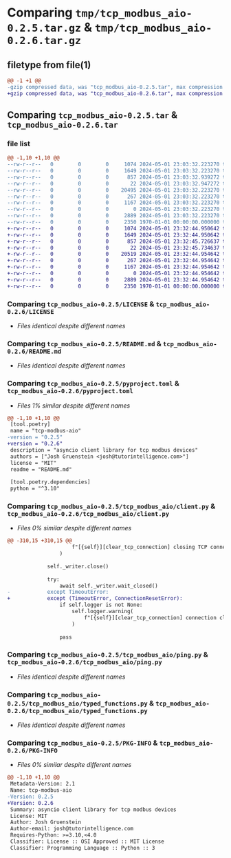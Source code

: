 # Comparing `tmp/tcp_modbus_aio-0.2.5.tar.gz` & `tmp/tcp_modbus_aio-0.2.6.tar.gz`

## filetype from file(1)

```diff
@@ -1 +1 @@
-gzip compressed data, was "tcp_modbus_aio-0.2.5.tar", max compression
+gzip compressed data, was "tcp_modbus_aio-0.2.6.tar", max compression
```

## Comparing `tcp_modbus_aio-0.2.5.tar` & `tcp_modbus_aio-0.2.6.tar`

### file list

```diff
@@ -1,10 +1,10 @@
--rw-r--r--   0        0        0     1074 2024-05-01 23:03:32.223270 tcp_modbus_aio-0.2.5/LICENSE
--rw-r--r--   0        0        0     1649 2024-05-01 23:03:32.223270 tcp_modbus_aio-0.2.5/README.md
--rw-r--r--   0        0        0      857 2024-05-01 23:03:32.939272 tcp_modbus_aio-0.2.5/pyproject.toml
--rw-r--r--   0        0        0       22 2024-05-01 23:03:32.947272 tcp_modbus_aio-0.2.5/tcp_modbus_aio/__init__.py
--rw-r--r--   0        0        0    20495 2024-05-01 23:03:32.223270 tcp_modbus_aio-0.2.5/tcp_modbus_aio/client.py
--rw-r--r--   0        0        0      267 2024-05-01 23:03:32.223270 tcp_modbus_aio-0.2.5/tcp_modbus_aio/exceptions.py
--rw-r--r--   0        0        0     1167 2024-05-01 23:03:32.223270 tcp_modbus_aio-0.2.5/tcp_modbus_aio/ping.py
--rw-r--r--   0        0        0        0 2024-05-01 23:03:32.223270 tcp_modbus_aio-0.2.5/tcp_modbus_aio/py.typed
--rw-r--r--   0        0        0     2889 2024-05-01 23:03:32.223270 tcp_modbus_aio-0.2.5/tcp_modbus_aio/typed_functions.py
--rw-r--r--   0        0        0     2350 1970-01-01 00:00:00.000000 tcp_modbus_aio-0.2.5/PKG-INFO
+-rw-r--r--   0        0        0     1074 2024-05-01 23:32:44.950642 tcp_modbus_aio-0.2.6/LICENSE
+-rw-r--r--   0        0        0     1649 2024-05-01 23:32:44.950642 tcp_modbus_aio-0.2.6/README.md
+-rw-r--r--   0        0        0      857 2024-05-01 23:32:45.726637 tcp_modbus_aio-0.2.6/pyproject.toml
+-rw-r--r--   0        0        0       22 2024-05-01 23:32:45.734637 tcp_modbus_aio-0.2.6/tcp_modbus_aio/__init__.py
+-rw-r--r--   0        0        0    20519 2024-05-01 23:32:44.954642 tcp_modbus_aio-0.2.6/tcp_modbus_aio/client.py
+-rw-r--r--   0        0        0      267 2024-05-01 23:32:44.954642 tcp_modbus_aio-0.2.6/tcp_modbus_aio/exceptions.py
+-rw-r--r--   0        0        0     1167 2024-05-01 23:32:44.954642 tcp_modbus_aio-0.2.6/tcp_modbus_aio/ping.py
+-rw-r--r--   0        0        0        0 2024-05-01 23:32:44.954642 tcp_modbus_aio-0.2.6/tcp_modbus_aio/py.typed
+-rw-r--r--   0        0        0     2889 2024-05-01 23:32:44.954642 tcp_modbus_aio-0.2.6/tcp_modbus_aio/typed_functions.py
+-rw-r--r--   0        0        0     2350 1970-01-01 00:00:00.000000 tcp_modbus_aio-0.2.6/PKG-INFO
```

### Comparing `tcp_modbus_aio-0.2.5/LICENSE` & `tcp_modbus_aio-0.2.6/LICENSE`

 * *Files identical despite different names*

### Comparing `tcp_modbus_aio-0.2.5/README.md` & `tcp_modbus_aio-0.2.6/README.md`

 * *Files identical despite different names*

### Comparing `tcp_modbus_aio-0.2.5/pyproject.toml` & `tcp_modbus_aio-0.2.6/pyproject.toml`

 * *Files 1% similar despite different names*

```diff
@@ -1,10 +1,10 @@
 [tool.poetry]
 name = "tcp-modbus-aio"
-version = "0.2.5"
+version = "0.2.6"
 description = "asyncio client library for tcp modbus devices"
 authors = ["Josh Gruenstein <josh@tutorintelligence.com>"]
 license = "MIT"
 readme = "README.md"
 
 [tool.poetry.dependencies]
 python = "^3.10"
```

### Comparing `tcp_modbus_aio-0.2.5/tcp_modbus_aio/client.py` & `tcp_modbus_aio-0.2.6/tcp_modbus_aio/client.py`

 * *Files 0% similar despite different names*

```diff
@@ -310,15 +310,15 @@
                     f"[{self}][clear_tcp_connection] closing TCP connection #{self._lifetime_tcp_connection_num}"
                 )
 
             self._writer.close()
 
             try:
                 await self._writer.wait_closed()
-            except TimeoutError:
+            except (TimeoutError, ConnectionResetError):
                 if self.logger is not None:
                     self.logger.warning(
                         f"[{self}][clear_tcp_connection] connection close timed out, continuing anyway"
                     )
 
                 pass
```

### Comparing `tcp_modbus_aio-0.2.5/tcp_modbus_aio/ping.py` & `tcp_modbus_aio-0.2.6/tcp_modbus_aio/ping.py`

 * *Files identical despite different names*

### Comparing `tcp_modbus_aio-0.2.5/tcp_modbus_aio/typed_functions.py` & `tcp_modbus_aio-0.2.6/tcp_modbus_aio/typed_functions.py`

 * *Files identical despite different names*

### Comparing `tcp_modbus_aio-0.2.5/PKG-INFO` & `tcp_modbus_aio-0.2.6/PKG-INFO`

 * *Files 0% similar despite different names*

```diff
@@ -1,10 +1,10 @@
 Metadata-Version: 2.1
 Name: tcp-modbus-aio
-Version: 0.2.5
+Version: 0.2.6
 Summary: asyncio client library for tcp modbus devices
 License: MIT
 Author: Josh Gruenstein
 Author-email: josh@tutorintelligence.com
 Requires-Python: >=3.10,<4.0
 Classifier: License :: OSI Approved :: MIT License
 Classifier: Programming Language :: Python :: 3
```


